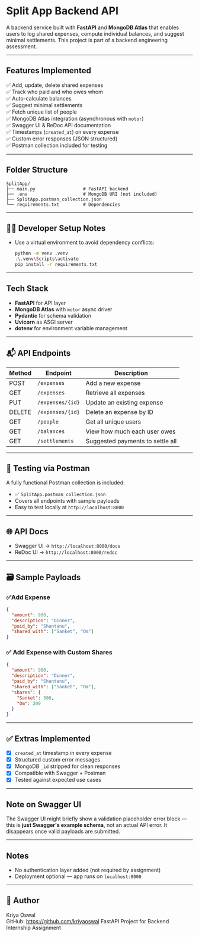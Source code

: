 # Split App Backend API

A backend service built with **FastAPI** and **MongoDB Atlas** that enables users to log shared expenses, compute individual balances, and suggest minimal settlements. This project is part of a backend engineering assessment.

---

## Features Implemented

✅ Add, update, delete shared expenses  
✅ Track who paid and who owes whom  
✅ Auto-calculate balances  
✅ Suggest minimal settlements  
✅ Fetch unique list of people  
✅ MongoDB Atlas integration (asynchronous with `motor`)  
✅ Swagger UI & ReDoc API documentation  
✅ Timestamps (`created_at`) on every expense  
✅ Custom error responses (JSON structured)  
✅ Postman collection included for testing

---

## Folder Structure

```
SplitApp/
├── main.py                  # FastAPI backend
├── .env                     # MongoDB URI (not included)
├── SplitApp.postman_collection.json
└── requirements.txt         # Dependencies
```

---
## 👩‍💻 Developer Setup Notes

- Use a virtual environment to avoid dependency conflicts:
  ```bash
  python -m venv .venv
  .\.venv\Scripts\activate
  pip install -r requirements.txt
---

##  Tech Stack

- **FastAPI** for API layer  
- **MongoDB Atlas** with `motor` async driver  
- **Pydantic** for schema validation  
- **Uvicorn** as ASGI server  
- **dotenv** for environment variable management

---

## 📬 API Endpoints

| Method | Endpoint              | Description                      |
|--------|-----------------------|----------------------------------|
| POST   | `/expenses`           | Add a new expense                |
| GET    | `/expenses`           | Retrieve all expenses            |
| PUT    | `/expenses/{id}`      | Update an existing expense       |
| DELETE | `/expenses/{id}`      | Delete an expense by ID          |
| GET    | `/people`             | Get all unique users             |
| GET    | `/balances`           | View how much each user owes     |
| GET    | `/settlements`        | Suggested payments to settle all |

---

## 🧪 Testing via Postman

A fully functional Postman collection is included:

- ✅ `SplitApp.postman_collection.json`
- Covers all endpoints with sample payloads
- Easy to test locally at `http://localhost:8000`

---

## 🌐 API Docs

- Swagger UI → `http://localhost:8000/docs`
- ReDoc UI → `http://localhost:8000/redoc`

---

## 🗃 Sample Payloads

### ✅Add Expense
```json
{
  "amount": 900,
  "description": "Dinner",
  "paid_by": "Shantanu",
  "shared_with": ["Sanket", "Om"]
}
```

### ✅ Add Expense with Custom Shares
```json
{
  "amount": 900,
  "description": "Dinner",
  "paid_by": "Shantanu",
  "shared_with": ["Sanket", "Om"],
  "shares": {
    "Sanket": 300,
    "Om": 200
  }
}
```

---

## ✅ Extras Implemented

- [x] `created_at` timestamp in every expense
- [x] Structured custom error messages
- [x] MongoDB `_id` stripped for clean responses
- [x] Compatible with Swagger + Postman
- [x] Tested against expected use cases

---

## Note on Swagger UI

The Swagger UI might briefly show a validation placeholder error block — this is **just Swagger's example schema**, not an actual API error. It disappears once valid payloads are submitted.

---

## Notes

- No authentication layer added (not required by assignment)
- Deployment optional — app runs on `localhost:8000`

---

## 👤 Author

Kriya Oswal  
GitHub: https://github.com/kriyaoswal 
FastAPI Project for Backend Internship Assignment
